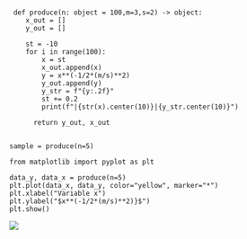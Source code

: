 ###
     def produce(n: object = 100,m=3,s=2) -> object:
        x_out = []
        y_out = []

        st = -10
        for i in range(100):
            x = st
            x_out.append(x)
            y = x**(-1/2*(m/s)**2)
            y_out.append(y)
            y_str = f"{y:.2f}"
            st += 0.2
            print(f"|{str(x).center(10)}|{y_str.center(10)}")

          return y_out, x_out


    sample = produce(n=5)

    from matplotlib import pyplot as plt

    data_y, data_x = produce(n=5)
    plt.plot(data_x, data_y, color="yellow", marker="*")
    plt.xlabel("Variable x")
    plt.ylabel("$x**(-1/2*(m/s)**2)}$")
    plt.show()

  
  
  ![](quiz11.jpg)
